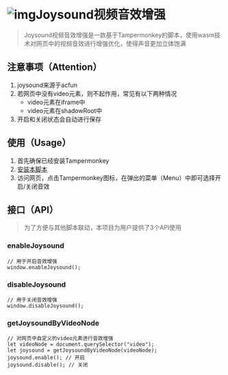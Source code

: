 # ![img](https://s4.ax1x.com/2022/02/11/HNIAQH.png)Joysound视频音效增强
> Joysound视频音效增强是一款基于Tampermonkey的脚本，使用wasm技术对网页中的视频音效进行增强优化，使得声音更加立体饱满

## 注意事项（Attention）
1. joysound来源于acfun
2. 若网页中没有video元素，则不起作用，常见有以下两种情况
    - video元素在iframe中
    - video元素在shadowRoot中
3. 开启和关闭状态会自动进行保存

## 使用（Usage）
1. 首先确保已经安装Tampermonkey
2. [安装本脚本]()
3. 访问网页，点击Tampermonkey图标，在弹出的菜单（Menu）中即可选择开启/关闭音效


## 接口（API）
> 为了方便与其他脚本联动，本项目为用户提供了3个API使用

### enableJoysound
```
// 用于开启音效增强
window.enableJoysound();
```

### disableJoysound
```
// 用于关闭音效增强
window.disableJoysound();
```

### getJoysoundByVideoNode
```
// 对网页中自定义的video元素进行音效增强
let videoNode = document.querySelector("video");
let joysound = getJoysoundByVideoNode(videoNode);
joysound.enable(); // 开启
joysound.disable(); // 关闭
```